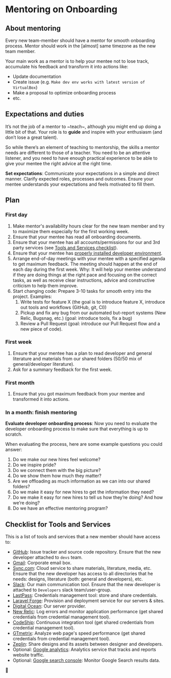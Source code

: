 # Mentoring on Onboarding

## About mentoring

Every new team-member should have a mentor for smooth onboarding process. Mentor should work in the [almost] same timezone as the new team member.

Your main work as a mentor is to help your mentee not to lose track, accumulate his feedback and transform it into actions like:

- Update documentation
- Create issue (e.g. `Make dev env works with latest version of VirtualBox`)
- Make a proposal to optimize onboarding process
- etc.

## Expectations and duties

It’s not the job of a mentor to ~teach~, although you might end up doing a little bit of that. Your role is to **guide** and inspire with your enthusiasm (and don’t lose a great talent).

So while there’s an element of teaching to mentorship, the skills a mentor needs are different to those of a teacher.
You need to be an attentive listener, and you need to have enough practical experience to be able to give your mentee the right advice at the right time.

**Set expectations**: Communicate your expectations in a simple and direct manner.
Clarify expected roles, processes and outcomes.
Ensure your mentee understands your expectations and feels motivated to fill them.

## Plan

### First day

1.  Make mentor's availability hours clear for the new team member and try to maximize them especially for the first working week.
1.  Ensure that your mentee has read all onboarding documents.
1.  Ensure that your mentee has all accounts/permissions for our and 3rd party services (see [Tools and Services checklist](#checklist-for-tools-and-services)).
1.  Ensure that your mentee has [properly installed developer environment](https://github.com/InteractionDesignFoundation/IDF-web/blob/develop/docs/environment/first-run/README.md).
1.  Arrange end-of-day meetings with your mentee with a specified agenda to get maximum feedback. The meeting should happen at the end of each day during the first week.
    Why: It will help your mentee understand if they are doing things at the right pace and focusing on the correct tasks, as well as receive clear instructions, advice and constructive criticism to help them improve.
1.  Start changing code: Prepare 3-10 tasks for smooth entry into the project. Examples:
    1. Write tests for feature X (the goal is to introduce feature X, introduce out tools and workflows (GitHub, git, CI))
    1. Pickup and fix any bug from our automated but-report systems (New Relic, Bugsnag, etc.) (goal: introduce tools, fix a bug)
    1. Review a Pull Request (goal: introduce our Pull Request flow and a new piece of code).

### First week

1.  Ensure that your mentee has a plan to read developer and general literature and materials from our shared folders (50/50 mix of general/developer literature).
1.  Ask for a summary feedback for the first week.

### First month

1.  Ensure that you got maximum feedback from your mentee and transformed it into actions.

### In a month: finish mentoring

**Evaluate developer onboarding process**: Now you need to evaluate the developer onboarding process to make sure that everything is up to scratch.

When evaluating the process, here are some example questions you could answer:

1.  Do we make our new hires feel welcome?
1.  Do we inspire pride?
1.  Do we connect them with the big picture?
1.  Do we show them how much they matter?
1.  Are we offloading as much information as we can into our shared folders?
1.  Do we make it easy for new hires to get the information they need?
1.  Do we make it easy for new hires to tell us how they’re doing? And how we’re doing?
1.  Do we have an effective mentoring program?

## Checklist for Tools and Services

This is a list of tools and services that a new member should have access to:

- [GitHub](https://github.com): Issue tracker and source code repository. Ensure that the new developer attached to `devs` team.
- [Gmail](https://gmail.com): Corporate email box.
- [Sync.com](https://sync.com): Cloud service to share materials, literature, media, etc. Ensure that the new developer has access to all directories that he needs: designs, literature (both: general and developers), etc.
- [Slack](https://interaction-design.slack.com): Our main communication tool. Ensure that the new developer is attached to `Developers` slack team/user-group.
- [LastPass](https://www.lastpass.com/): Credentials management tool: store and share credentials.
- [Laravel Forge](https://forge.laravel.com): Provision and deployment service for our servers & sites.
- [Digital Ocean](https://www.digitalocean.com): Our server provider.
- [New Relic](https://newrelic.com/): Log errors and monitor application performance (get shared credentials from credential management tool).
- [CodeShip](https://codeship.com/): Continuous integration tool (get shared credentials from credential management tool).
- [GTmetrix](https://gtmetrix.com/): Analyze web page's speed performance (get shared credentials from credential management tool).
- [Zeplin](https://zeplin.io/): Share designs and its assets between designer and developers.
- Optional: [Google analytics](https://analytics.google.com): Analytics service that tracks and reports website traffic.
- Optional: [Google search console](https://www.google.com/webmasters/tools): Monitor Google Search results data.

🦄
